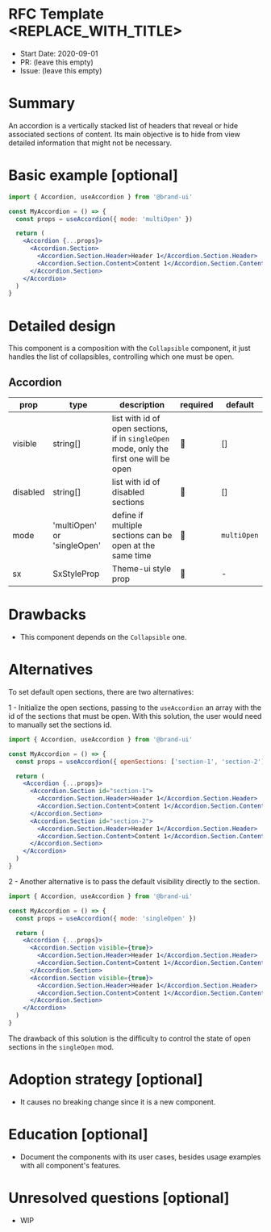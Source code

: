 # RFC Template <REPLACE_WITH_TITLE>

- Start Date: 2020-09-01
- PR: (leave this empty)
- Issue: (leave this empty)

# Summary

An accordion is a vertically stacked list of headers that reveal or hide
associated sections of content. Its main objective is to hide from view detailed
information that might not be necessary.

# Basic example [optional]

```jsx
import { Accordion, useAccordion } from '@brand-ui'

const MyAccordion = () => {
  const props = useAccordion({ mode: 'multiOpen' })

  return (
    <Accordion {...props}>
      <Accordion.Section>
        <Accordion.Section.Header>Header 1</Accordion.Section.Header>
        <Accordion.Section.Content>Content 1</Accordion.Section.Content>
      </Accordion.Section>
    </Accordion>
  )
}
```

# Detailed design

This component is a composition with the `Collapsible` component, it just handles
the list of collapsibles, controlling which one must be open.

## Accordion

| prop    | type                        | description                                                                             | required | default     |
| ------- | --------------------------- | --------------------------------------------------------------------------------------- | -------- | ----------- |
| visible | string[]                    | list with id of open sections, if in `singleOpen` mode, only the first one will be open | 🚫       | []          |
| disabled | string[]                    | list with id of disabled sections                                                       | 🚫       | []          |
| mode    | 'multiOpen' or 'singleOpen' | define if multiple sections can be open at the same time                                | 🚫       | `multiOpen` |
| sx      | SxStyleProp                 | Theme-ui style prop                                                                     | 🚫       | -           |

# Drawbacks

- This component depends on the `Collapsible` one.

# Alternatives

To set default open sections, there are two alternatives:

1 - Initialize the open sections, passing to the `useAccordion` an array with
the id of the sections that must be open. With this solution, the user would
need to manually set the sections id.

```jsx
import { Accordion, useAccordion } from '@brand-ui'

const MyAccordion = () => {
  const props = useAccordion({ openSections: ['section-1', 'section-2'] })

  return (
    <Accordion {...props}>
      <Accordion.Section id="section-1">
        <Accordion.Section.Header>Header 1</Accordion.Section.Header>
        <Accordion.Section.Content>Content 1</Accordion.Section.Content>
      </Accordion.Section>
      <Accordion.Section id="section-2">
        <Accordion.Section.Header>Header 1</Accordion.Section.Header>
        <Accordion.Section.Content>Content 1</Accordion.Section.Content>
      </Accordion.Section>
    </Accordion>
  )
}
```

2 - Another alternative is to pass the default visibility directly to the
section.

```jsx
import { Accordion, useAccordion } from '@brand-ui'

const MyAccordion = () => {
  const props = useAccordion({ mode: 'singleOpen' })

  return (
    <Accordion {...props}>
      <Accordion.Section visible={true}>
        <Accordion.Section.Header>Header 1</Accordion.Section.Header>
        <Accordion.Section.Content>Content 1</Accordion.Section.Content>
      </Accordion.Section>
      <Accordion.Section visible={true}>
        <Accordion.Section.Header>Header 1</Accordion.Section.Header>
        <Accordion.Section.Content>Content 1</Accordion.Section.Content>
      </Accordion.Section>
    </Accordion>
  )
}
```

The drawback of this solution is the difficulty to control the state of open
sections in the `singleOpen` mod.

# Adoption strategy [optional]

- It causes no breaking change since it is a new component.

# Education [optional]

- Document the components with its user cases, besides usage examples with all
component's features.

# Unresolved questions [optional]

- WIP

